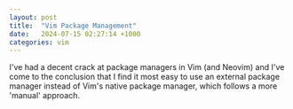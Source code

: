 ```yaml
---
layout: post
title:  "Vim Package Management"
date:   2024-07-15 02:27:14 +1000
categories: vim
---
```

I've had a decent crack at package managers in Vim (and Neovim) and I've come to the conclusion that I find it most easy to use an external package manager instead of Vim's native package manager, which follows a more 'manual' approach.

